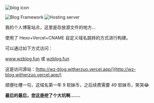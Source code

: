 ![blog icon](https://s3.ax1x.com/2021/01/01/rzu12R.png)  

![Blog Framework](https://img.shields.io/badge/BLOG%20FRAMEWORK-Hexo-blue?style=for-the-badge&logo=hexo&logoColor=white)
![Hosting server](https://img.shields.io/badge/HOSTING-vercel-%23222?style=for-the-badge&logo=vercel&logoColor=white)  

我的个人博客站点，这里是存放源文件的地方...  

使用了 Hexo+Vercel+CNAME 自定义域名跳转的方式进行构建。  

可以通过如下方式访问：  

www.wzblog.fun  或  [wzblog.fun](wzblog.fun)  

这是访问源站：[http://wz-blog.witherzuo.vercel.app/](http://wz-blog.witherzuo.vercel.app/)

顺便吐槽一句，这域名第一年 9 软妹币，之后续费需要 49 软妹币，笑哭😂  

**最后的最后，您这是挖了个大坑啊.......**
